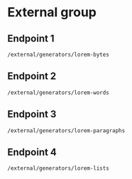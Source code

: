 # External group

## Endpoint 1

`/external/generators/lorem-bytes`

## Endpoint 2

`/external/generators/lorem-words`

## Endpoint 3

`/external/generators/lorem-paragraphs`

## Endpoint 4

`/external/generators/lorem-lists`
